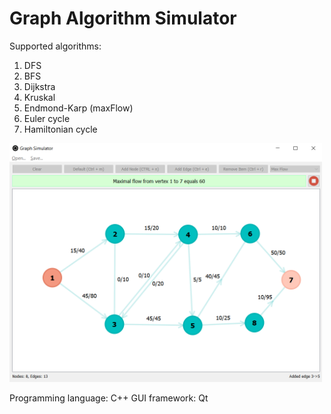 # Graph Algorithm Simulator

Supported algorithms:
1. DFS
2. BFS
3. Dijkstra
4. Kruskal
5. Endmond-Karp (maxFlow)
6. Euler cycle
7. Hamiltonian cycle

<img src="https://github.com/dimatrubca/Graph-Algorithms-Simulator/blob/master/Screenshots/maxFlow.png" width="500">


Programming language: C++
GUI framework: Qt
